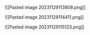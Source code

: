 ![[Pasted image 20231129113808.png]]

![[Pasted image 20231129114411.png]]

![[Pasted image 20231129115123.png]]
 
